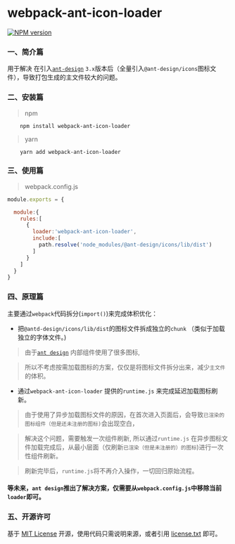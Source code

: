 ﻿# webpack-ant-icon-loader

[![NPM version][npm-image]][npm-url]


### 一、简介篇

用于解决 在引入[`ant-design`](https://ant-design.gitee.io/index-cn) `3.x`版本后（全量引入`@ant-design/icons`图标文件），导致打包生成的主文件较大的问题。


### 二、安装篇

> npm

```shell
    npm install webpack-ant-icon-loader
```

> yarn

```shell
    yarn add webpack-ant-icon-loader
```
     

### 三、使用篇

> webpack.config.js

```js
module.exports = {

  module:{
    rules:[
      {
        loader:'webpack-ant-icon-loader',
        include:[
          path.resolve('node_modules/@ant-design/icons/lib/dist')
        ]
      }
    ]
  }
}

```

### 四、原理篇

主要通过`webpack`代码拆分(`import()`)来完成体积优化：

- 把`@antd-design/icons/lib/dist`的图标文件拆成独立的`chunk` （类似于加载独立的字体文件。)

> 由于[`ant design`](https://ant-design.gitee.io/index-cn) 内部组件使用了很多图标,

> 所以不考虑按需加载图标的方案，仅仅是将图标文件拆分出来，减少`主文件`的体积。

- 通过`webpack-ant-icon-loader` 提供的`runtime.js` 来完成延迟加载图标刷新。

> 由于使用了异步加载图标文件的原因，在首次进入页面后，会导致`已渲染的图标组件（但是还未注册的图标)`会出现空白，

> 解决这个问题，需要触发一次组件刷新, 所以通过`runtime.js` 在异步图标文件加载完成后，从最小层面（仅刷新`已渲染（但是未注册的）的图标`)进行一次性组件刷新。

> 刷新完毕后，`runtime.js`将不再介入操作，一切回归原始流程。


#### 等未来，`ant design`推出了解决方案，仅需要从`webpack.config.js`中移除当前`loader`即可。


### 五、开源许可
基于 [MIT License](http://zh.wikipedia.org/wiki/MIT_License) 开源，使用代码只需说明来源，或者引用 [license.txt](https://github.com/sofish/typo.css/blob/master/license.txt) 即可。

[npm-url]: https://www.npmjs.com/package/webpack-ant-icon-loader
[npm-image]: https://img.shields.io/npm/v/webpack-ant-icon-loader.svg
